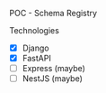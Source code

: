 POC - Schema Registry

Technologies
- [x] Django
- [x] FastAPI
- [ ] Express (maybe)
- [ ] NestJS (maybe)
